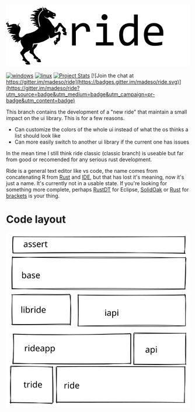 ![screenshot](data/logo/256text.png)

[![windows](https://github.com/madeso/ride/workflows/windows/badge.svg?branch=master)](https://github.com/madeso/ride/actions/workflows/windows.yml)
[![linux](https://github.com/madeso/ride/workflows/linux/badge.svg?branch=master)](https://github.com/madeso/ride/actions/workflows/linux.yml)
[![Project Stats](https://www.openhub.net/p/ride/widgets/project_thin_badge?format=gif&ref=Thin+badge)](https://www.openhub.net/p/ride)
[![Join the chat at https://gitter.im/madeso/ride](https://badges.gitter.im/madeso/ride.svg)](https://gitter.im/madeso/ride?utm_source=badge&utm_medium=badge&utm_campaign=pr-badge&utm_content=badge)

This branch contains the development of a "new ride" that maintain a small impact on the ui library. This is for a few reasons.

* Can customize the colors of the whole ui instead of what the os thinks a list should look like
* Can more easily switch to another ui library if the current one has issues

In the mean time I still think ride classic (classic branch) is useable but far from good or recomended for any serious rust development.


Ride is a general text editor like vs code, the name comes from concatenating R from [Rust](http://www.rust-lang.org/) and [IDE](https://en.wikipedia.org/wiki/Integrated_development_environment), but that has lost it's meaning, now it's just a name. It's currently not in a usable state.
If you're looking for something more complete, perhaps [RustDT](http://rustdt.github.io/) for Eclipse, [SolidOak](https://github.com/oakes/SolidOak) or [Rust](https://github.com/rrandom/Brackets-Rust-IDE/) for [brackets](http://brackets.io/) is your thing.

# Code layout
![code layout of ride](data/ride.excalidraw.svg)

